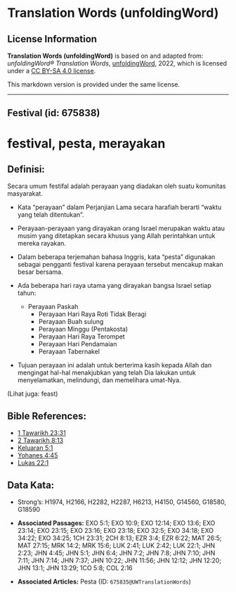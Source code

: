 # Translation Words (unfoldingWord)

## License Information

**Translation Words (unfoldingWord)** is based on and adapted from: _unfoldingWord® Translation Words_, [unfoldingWord](https://unfoldingword.org/utw), 2022, which is licensed under a [CC BY-SA 4.0 license](https://creativecommons.org/licenses/by-sa/4.0/legalcode.en).

This markdown version is provided under the same license.



--------------------------------

## Festival (id: 675838)

festival, pesta, merayakan
==========================

Definisi:
---------

Secara umum festifal adalah perayaan yang diadakan oleh suatu komunitas masyarakat.

* Kata “perayaan” dalam Perjanjian Lama secara harafiah berarti “waktu yang telah ditentukan”.
* Perayaan\-perayaan yang dirayakan orang Israel merupakan waktu atau musim yang ditetapkan secara khusus yang Allah perintahkan untuk mereka rayakan.
* Dalam beberapa terjemahan bahasa Inggris, kata “pesta” digunakan sebagai pengganti festival karena perayaan tersebut mencakup makan besar bersama.
* Ada beberapa hari raya utama yang dirayakan bangsa Israel setiap tahun:

    + Perayaan Paskah
        + Perayaan Hari Raya Roti Tidak Beragi
        + Perayaan Buah sulung
        + Perayaan Minggu (Pentakosta)
        + Perayaan Hari Raya Terompet
        + Perayaan Hari Pendamaian
        + Perayaan Tabernakel
* Tujuan perayaan ini adalah untuk berterima kasih kepada Allah dan mengingat hal\-hal menakjubkan yang telah Dia lakukan untuk menyelamatkan, melindungi, dan memelihara umat\-Nya.

(Lihat juga: feast)

Bible References:
-----------------

* [1 Tawarikh 23:31](https://ref.ly/1Chr0:0)
* [2 Tawarikh 8:13](https://ref.ly/2Chr0:0)
* [Keluaran 5:1](https://ref.ly/Exod5:1)
* [Yohanes 4:45](https://ref.ly/John4:45)
* [Lukas 22:1](https://ref.ly/Luke22:1)

Data Kata:
----------

* Strong’s: H1974, H2166, H2282, H2287, H6213, H4150, G14560, G18580, G18590

* **Associated Passages:** EXO 5:1; EXO 10:9; EXO 12:14; EXO 13:6; EXO 23:14; EXO 23:15; EXO 23:16; EXO 23:18; EXO 32:5; EXO 34:18; EXO 34:22; EXO 34:25; 1CH 23:31; 2CH 8:13; EZR 3:4; EZR 6:22; MAT 26:5; MAT 27:15; MRK 14:2; MRK 15:6; LUK 2:41; LUK 2:42; LUK 22:1; JHN 2:23; JHN 4:45; JHN 5:1; JHN 6:4; JHN 7:2; JHN 7:8; JHN 7:10; JHN 7:11; JHN 7:14; JHN 7:37; JHN 10:22; JHN 11:56; JHN 12:12; JHN 12:20; JHN 13:1; JHN 13:29; 1CO 5:8; COL 2:16
* **Associated Articles:** Pesta (ID: `675835@UWTranslationWords`)

